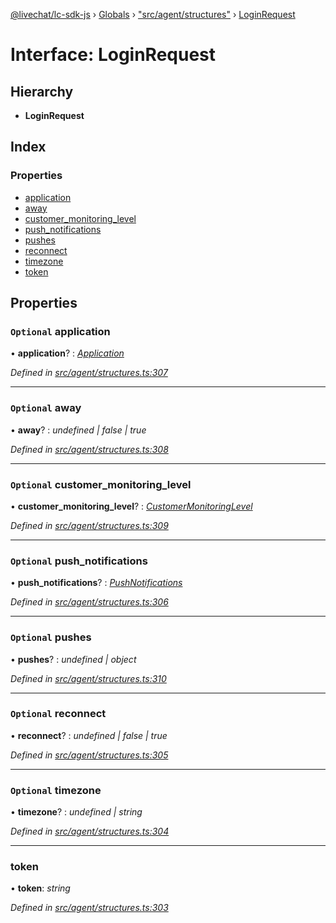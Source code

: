[@livechat/lc-sdk-js](../README.md) › [Globals](../globals.md) › ["src/agent/structures"](../modules/_src_agent_structures_.md) › [LoginRequest](_src_agent_structures_.loginrequest.md)

# Interface: LoginRequest

## Hierarchy

* **LoginRequest**

## Index

### Properties

* [application](_src_agent_structures_.loginrequest.md#optional-application)
* [away](_src_agent_structures_.loginrequest.md#optional-away)
* [customer_monitoring_level](_src_agent_structures_.loginrequest.md#optional-customer_monitoring_level)
* [push_notifications](_src_agent_structures_.loginrequest.md#optional-push_notifications)
* [pushes](_src_agent_structures_.loginrequest.md#optional-pushes)
* [reconnect](_src_agent_structures_.loginrequest.md#optional-reconnect)
* [timezone](_src_agent_structures_.loginrequest.md#optional-timezone)
* [token](_src_agent_structures_.loginrequest.md#token)

## Properties

### `Optional` application

• **application**? : *[Application](_src_agent_structures_.application.md)*

*Defined in [src/agent/structures.ts:307](https://github.com/livechat/lc-sdk-js/blob/9364105/src/agent/structures.ts#L307)*

___

### `Optional` away

• **away**? : *undefined | false | true*

*Defined in [src/agent/structures.ts:308](https://github.com/livechat/lc-sdk-js/blob/9364105/src/agent/structures.ts#L308)*

___

### `Optional` customer_monitoring_level

• **customer_monitoring_level**? : *[CustomerMonitoringLevel](../enums/_src_agent_structures_.customermonitoringlevel.md)*

*Defined in [src/agent/structures.ts:309](https://github.com/livechat/lc-sdk-js/blob/9364105/src/agent/structures.ts#L309)*

___

### `Optional` push_notifications

• **push_notifications**? : *[PushNotifications](_src_agent_structures_.pushnotifications.md)*

*Defined in [src/agent/structures.ts:306](https://github.com/livechat/lc-sdk-js/blob/9364105/src/agent/structures.ts#L306)*

___

### `Optional` pushes

• **pushes**? : *undefined | object*

*Defined in [src/agent/structures.ts:310](https://github.com/livechat/lc-sdk-js/blob/9364105/src/agent/structures.ts#L310)*

___

### `Optional` reconnect

• **reconnect**? : *undefined | false | true*

*Defined in [src/agent/structures.ts:305](https://github.com/livechat/lc-sdk-js/blob/9364105/src/agent/structures.ts#L305)*

___

### `Optional` timezone

• **timezone**? : *undefined | string*

*Defined in [src/agent/structures.ts:304](https://github.com/livechat/lc-sdk-js/blob/9364105/src/agent/structures.ts#L304)*

___

###  token

• **token**: *string*

*Defined in [src/agent/structures.ts:303](https://github.com/livechat/lc-sdk-js/blob/9364105/src/agent/structures.ts#L303)*
